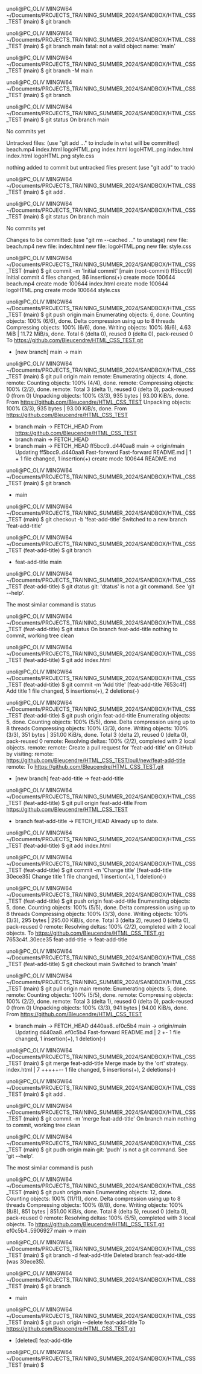 unoli@PC_OLIV MINGW64 ~/Documents/PROJECTS_TRAINING_SUMMER_2024/SANDBOX/HTML_CSS_TEST (main)
$ git branch

unoli@PC_OLIV MINGW64 ~/Documents/PROJECTS_TRAINING_SUMMER_2024/SANDBOX/HTML_CSS_TEST (main)
$ git branch main
fatal: not a valid object name: 'main'

unoli@PC_OLIV MINGW64 ~/Documents/PROJECTS_TRAINING_SUMMER_2024/SANDBOX/HTML_CSS_TEST (main)
$ git branch -M main

unoli@PC_OLIV MINGW64 ~/Documents/PROJECTS_TRAINING_SUMMER_2024/SANDBOX/HTML_CSS_TEST (main)
$ git branch

unoli@PC_OLIV MINGW64 ~/Documents/PROJECTS_TRAINING_SUMMER_2024/SANDBOX/HTML_CSS_TEST (main)
$ git status
On branch main

No commits yet

Untracked files:
(use "git add <file>..." to include in what will be committed)
beach.mp4
index.html
logoHTML.png
index.html
logoHTML.png
index.html
index.html
logoHTML.png
style.css

nothing added to commit but untracked files present (use "git add" to track)

unoli@PC_OLIV MINGW64 ~/Documents/PROJECTS_TRAINING_SUMMER_2024/SANDBOX/HTML_CSS_TEST (main)
$ git add .

unoli@PC_OLIV MINGW64 ~/Documents/PROJECTS_TRAINING_SUMMER_2024/SANDBOX/HTML_CSS_TEST (main)
$ git status
On branch main

No commits yet

Changes to be committed:
(use "git rm --cached <file>..." to unstage)
new file: beach.mp4
new file: index.html
new file: logoHTML.png
new file: style.css

unoli@PC_OLIV MINGW64 ~/Documents/PROJECTS_TRAINING_SUMMER_2024/SANDBOX/HTML_CSS_TEST (main)
$ git commit -m 'Initial commit'
[main (root-commit) ff5bcc9] Initial commit
4 files changed, 86 insertions(+)
create mode 100644 beach.mp4
create mode 100644 index.html
create mode 100644 logoHTML.png
create mode 100644 style.css

unoli@PC_OLIV MINGW64 ~/Documents/PROJECTS_TRAINING_SUMMER_2024/SANDBOX/HTML_CSS_TEST (main)
$ git push origin main
Enumerating objects: 6, done.
Counting objects: 100% (6/6), done.
Delta compression using up to 8 threads
Compressing objects: 100% (6/6), done.
Writing objects: 100% (6/6), 4.63 MiB | 11.72 MiB/s, done.
Total 6 (delta 0), reused 0 (delta 0), pack-reused 0
To https://github.com/Bleucendre/HTML_CSS_TEST.git

- [new branch] main -> main

unoli@PC_OLIV MINGW64 ~/Documents/PROJECTS_TRAINING_SUMMER_2024/SANDBOX/HTML_CSS_TEST (main)
$ git pull origin main
remote: Enumerating objects: 4, done.
remote: Counting objects: 100% (4/4), done.
remote: Compressing objects: 100% (2/2), done.
remote: Total 3 (delta 1), reused 0 (delta 0), pack-reused 0 (from 0)
Unpacking objects: 100% (3/3), 935 bytes | 93.00 KiB/s, done.
From https://github.com/Bleucendre/HTML_CSS_TEST
Unpacking objects: 100% (3/3), 935 bytes | 93.00 KiB/s, done.
From https://github.com/Bleucendre/HTML_CSS_TEST

- branch main -> FETCH_HEAD
  From https://github.com/Bleucendre/HTML_CSS_TEST
- branch main -> FETCH_HEAD
- branch main -> FETCH_HEAD
  ff5bcc9..d440aa8 main -> origin/main
  Updating ff5bcc9..d440aa8
  Fast-forward
  Fast-forward
  README.md | 1 +
  1 file changed, 1 insertion(+)
  create mode 100644 README.md

unoli@PC_OLIV MINGW64 ~/Documents/PROJECTS_TRAINING_SUMMER_2024/SANDBOX/HTML_CSS_TEST (main)
$ git branch

- main

unoli@PC_OLIV MINGW64 ~/Documents/PROJECTS_TRAINING_SUMMER_2024/SANDBOX/HTML_CSS_TEST (main)
$ git checkout -b 'feat-add-title'
Switched to a new branch 'feat-add-title'

unoli@PC_OLIV MINGW64 ~/Documents/PROJECTS_TRAINING_SUMMER_2024/SANDBOX/HTML_CSS_TEST (feat-add-title)
$ git branch

- feat-add-title
  main

unoli@PC_OLIV MINGW64 ~/Documents/PROJECTS_TRAINING_SUMMER_2024/SANDBOX/HTML_CSS_TEST (feat-add-title)
$ git dtatus
git: 'dtatus' is not a git command. See 'git --help'.

The most similar command is
status

unoli@PC_OLIV MINGW64 ~/Documents/PROJECTS_TRAINING_SUMMER_2024/SANDBOX/HTML_CSS_TEST (feat-add-title)
$ git status
On branch feat-add-title
nothing to commit, working tree clean

unoli@PC_OLIV MINGW64 ~/Documents/PROJECTS_TRAINING_SUMMER_2024/SANDBOX/HTML_CSS_TEST (feat-add-title)
$ git add index.html

unoli@PC_OLIV MINGW64 ~/Documents/PROJECTS_TRAINING_SUMMER_2024/SANDBOX/HTML_CSS_TEST (feat-add-title)
$ git commit -m 'Add title'
[feat-add-title 7653c4f] Add title
1 file changed, 5 insertions(+), 2 deletions(-)

unoli@PC_OLIV MINGW64 ~/Documents/PROJECTS_TRAINING_SUMMER_2024/SANDBOX/HTML_CSS_TEST (feat-add-title)
$ git push origin feat-add-title
Enumerating objects: 5, done.
Counting objects: 100% (5/5), done.
Delta compression using up to 8 threads
Compressing objects: 100% (3/3), done.
Writing objects: 100% (3/3), 351 bytes | 351.00 KiB/s, done.
Total 3 (delta 2), reused 0 (delta 0), pack-reused 0
remote: Resolving deltas: 100% (2/2), completed with 2 local objects.
remote:
remote: Create a pull request for 'feat-add-title' on GitHub by visiting:
remote: https://github.com/Bleucendre/HTML_CSS_TEST/pull/new/feat-add-title
remote:
To https://github.com/Bleucendre/HTML_CSS_TEST.git

- [new branch] feat-add-title -> feat-add-title

unoli@PC_OLIV MINGW64 ~/Documents/PROJECTS_TRAINING_SUMMER_2024/SANDBOX/HTML_CSS_TEST (feat-add-title)
$ git pull origin feat-add-title
From https://github.com/Bleucendre/HTML_CSS_TEST

- branch feat-add-title -> FETCH_HEAD
  Already up to date.

unoli@PC_OLIV MINGW64 ~/Documents/PROJECTS_TRAINING_SUMMER_2024/SANDBOX/HTML_CSS_TEST (feat-add-title)
$ git add index.html

unoli@PC_OLIV MINGW64 ~/Documents/PROJECTS_TRAINING_SUMMER_2024/SANDBOX/HTML_CSS_TEST (feat-add-title)
$ git commit -m 'Change title'
[feat-add-title 30ece35] Change title
1 file changed, 1 insertion(+), 1 deletion(-)

unoli@PC_OLIV MINGW64 ~/Documents/PROJECTS_TRAINING_SUMMER_2024/SANDBOX/HTML_CSS_TEST (feat-add-title)
$ git push origin feat-add-title
Enumerating objects: 5, done.
Counting objects: 100% (5/5), done.
Delta compression using up to 8 threads
Compressing objects: 100% (3/3), done.
Writing objects: 100% (3/3), 295 bytes | 295.00 KiB/s, done.
Total 3 (delta 2), reused 0 (delta 0), pack-reused 0
remote: Resolving deltas: 100% (2/2), completed with 2 local objects.
To https://github.com/Bleucendre/HTML_CSS_TEST.git
7653c4f..30ece35 feat-add-title -> feat-add-title

unoli@PC_OLIV MINGW64 ~/Documents/PROJECTS_TRAINING_SUMMER_2024/SANDBOX/HTML_CSS_TEST (feat-add-title)
$ git checkout main
Switched to branch 'main'

unoli@PC_OLIV MINGW64 ~/Documents/PROJECTS_TRAINING_SUMMER_2024/SANDBOX/HTML_CSS_TEST (main)
$ git pull origin main
remote: Enumerating objects: 5, done.
remote: Counting objects: 100% (5/5), done.
remote: Compressing objects: 100% (2/2), done.
remote: Total 3 (delta 1), reused 0 (delta 0), pack-reused 0 (from 0)
Unpacking objects: 100% (3/3), 941 bytes | 94.00 KiB/s, done.
From https://github.com/Bleucendre/HTML_CSS_TEST

- branch main -> FETCH_HEAD
  d440aa8..ef0c5b4 main -> origin/main
  Updating d440aa8..ef0c5b4
  Fast-forward
  README.md | 2 +-
  1 file changed, 1 insertion(+), 1 deletion(-)

unoli@PC_OLIV MINGW64 ~/Documents/PROJECTS_TRAINING_SUMMER_2024/SANDBOX/HTML_CSS_TEST (main)
$ git merge feat-add-title
Merge made by the 'ort' strategy.
index.html | 7 +++++--
1 file changed, 5 insertions(+), 2 deletions(-)

unoli@PC_OLIV MINGW64 ~/Documents/PROJECTS_TRAINING_SUMMER_2024/SANDBOX/HTML_CSS_TEST (main)
$ git add .

unoli@PC_OLIV MINGW64 ~/Documents/PROJECTS_TRAINING_SUMMER_2024/SANDBOX/HTML_CSS_TEST (main)
$ git commit -m 'merge feat-add-title'
On branch main
nothing to commit, working tree clean

unoli@PC_OLIV MINGW64 ~/Documents/PROJECTS_TRAINING_SUMMER_2024/SANDBOX/HTML_CSS_TEST (main)
$ git pudh origin main
git: 'pudh' is not a git command. See 'git --help'.

The most similar command is
push

unoli@PC_OLIV MINGW64 ~/Documents/PROJECTS_TRAINING_SUMMER_2024/SANDBOX/HTML_CSS_TEST (main)
$ git push origin main
Enumerating objects: 12, done.
Counting objects: 100% (11/11), done.
Delta compression using up to 8 threads
Compressing objects: 100% (8/8), done.
Writing objects: 100% (8/8), 851 bytes | 851.00 KiB/s, done.
Total 8 (delta 5), reused 0 (delta 0), pack-reused 0
remote: Resolving deltas: 100% (5/5), completed with 3 local objects.
To https://github.com/Bleucendre/HTML_CSS_TEST.git
ef0c5b4..5906927 main -> main

unoli@PC_OLIV MINGW64 ~/Documents/PROJECTS_TRAINING_SUMMER_2024/SANDBOX/HTML_CSS_TEST (main)
$ git branch -d feat-add-title
Deleted branch feat-add-title (was 30ece35).

unoli@PC_OLIV MINGW64 ~/Documents/PROJECTS_TRAINING_SUMMER_2024/SANDBOX/HTML_CSS_TEST (main)
$ git branch

- main

unoli@PC_OLIV MINGW64 ~/Documents/PROJECTS_TRAINING_SUMMER_2024/SANDBOX/HTML_CSS_TEST (main)
$ git push origin --delete feat-add-title
To https://github.com/Bleucendre/HTML_CSS_TEST.git

- [deleted] feat-add-title

unoli@PC_OLIV MINGW64 ~/Documents/PROJECTS_TRAINING_SUMMER_2024/SANDBOX/HTML_CSS_TEST (main)
$

